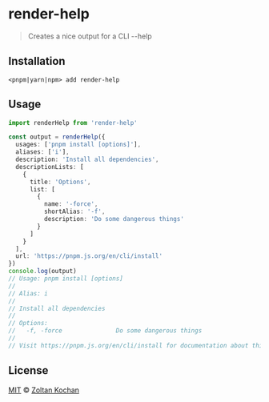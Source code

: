 # render-help

> Creates a nice output for a CLI --help

## Installation

```
<pnpm|yarn|npm> add render-help
```

## Usage

```ts
import renderHelp from 'render-help'

const output = renderHelp({
  usages: ['pnpm install [options]'],
  aliases: ['i'],
  description: 'Install all dependencies',
  descriptionLists: [
    {
      title: 'Options',
      list: [
        {
          name: '-force',
          shortAlias: '-f',
          description: 'Do some dangerous things'
        }
      ]
    }
  ],
  url: 'https://pnpm.js.org/en/cli/install'
})
console.log(output)
// Usage: pnpm install [options]
//
// Alias: i
//
// Install all dependencies
//
// Options:
//   -f, -force               Do some dangerous things
//
// Visit https://pnpm.js.org/en/cli/install for documentation about this command.
```

## License

[MIT](LICENSE) © [Zoltan Kochan](https://www.kochan.io)
